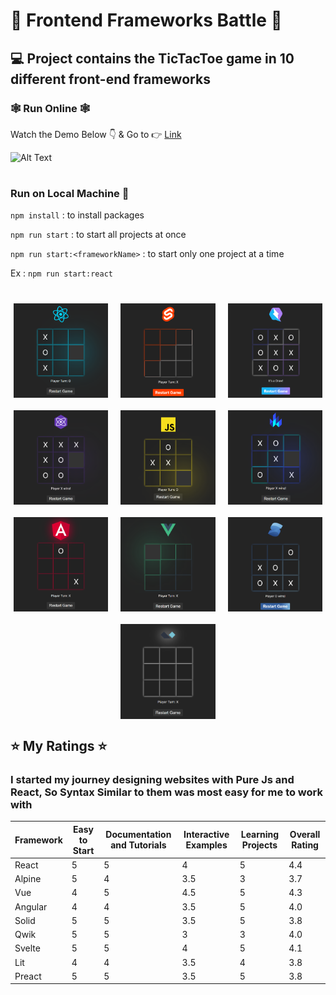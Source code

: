 # 🥊 Frontend Frameworks Battle 🥊
## 💻 Project contains the TicTacToe game in 10 different front-end frameworks

<h3>🕸️ Run Online 🕸</h3>
<p>Watch the Demo Below 👇 & Go to 👉 <a href="https://frontend-framework-battle.pranaydesai.com">Link</a> </p>

![Alt Text](./Readme_data/website.gif)

<h1></h1>

<h3> Run on Local Machine 🏃  </h3>
<p></p>

`npm install` : to install packages

`npm run start` : to start all projects at once

`npm run start:<frameworkName>` : to start only one project at a time

Ex : `npm run start:react`
<h1></h1>
<div style="display: flex; flex-wrap: wrap; justify-content: center; gap: 20px; margin-top:30px">
  <img src="./Readme_data/react.png" style="width: 30%;">
  <img src="./Readme_data/svelte.png" style="width: 30%;">
  <img src="./Readme_data/qwik.png" style="width: 30%;">

  <img src="./Readme_data/preact.png" style="width: 30%;">
  <img src="./Readme_data/vanillaJs.png" style="width: 30%;">
  <img src="./Readme_data/lit.png" style="width: 30%;">

  <img src="./Readme_data/angular.png" style="width: 30%;">
  <img src="./Readme_data/vue.png" style="width: 30%;">
  <img src="./Readme_data/solid.png" style="width: 30%;">

  <img src="./Readme_data/alpine.png" style="width: 30%;">
</div>

## ⭐ My Ratings ⭐

<h3>I started my journey designing websites with Pure Js and React, So Syntax Similar to them was most easy for me to work with </h3>

| Framework | Easy to Start | Documentation and Tutorials | Interactive Examples | Learning Projects | Overall Rating |
|-----------|---------------|----------------------------|----------------------|-------------------|----------------|
| React     | 5             | 5                          | 4                    | 5                 | 4.4            |
| Alpine    | 5             | 4                          | 3.5                  | 3                 | 3.7            |
| Vue       | 4             | 5                          | 4.5                  | 5                 | 4.3            |
| Angular   | 4             | 4                          | 3.5                  | 5                 | 4.0            |
| Solid     | 5             | 5                          | 3.5                  | 5                 | 3.8            |
| Qwik      | 5             | 5                          | 3                    | 3                 | 4.0            |
| Svelte    | 5             | 5                          | 4                    | 5                 | 4.1            |
| Lit       | 4             | 4                          | 3.5                  | 4                 | 3.8            |
| Preact    | 5             | 5                          | 3.5                  | 5                 | 3.8            |

